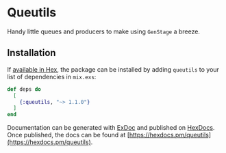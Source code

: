 # Queutils

Handy little queues and producers to make using `GenStage` a breeze.

## Installation

If [available in Hex](https://hex.pm/docs/publish), the package can be installed
by adding `queutils` to your list of dependencies in `mix.exs`:

```elixir
def deps do
  [
    {:queutils, "~> 1.1.0"}
  ]
end
```

Documentation can be generated with [ExDoc](https://github.com/elixir-lang/ex_doc)
and published on [HexDocs](https://hexdocs.pm). Once published, the docs can
be found at [https://hexdocs.pm/queutils](https://hexdocs.pm/queutils).
